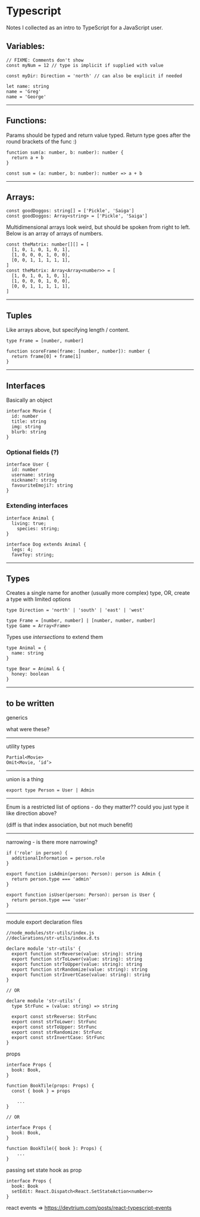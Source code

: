 # Typescript

Notes I collected as an intro to TypeScript for a JavaScript user.

## Variables:

```tsx
// FIXME: Comments don't show
const myNum = 12 // type is implicit if supplied with value

const myDir: Direction = 'north' // can also be explicit if needed

let name: string
name = 'Greg'
name = 'George'
```

---

## Functions:

Params should be typed and return value typed. Return type goes after the round brackets of the func :)

```tsx
function sum(a: number, b: number): number {
  return a + b
}

const sum = (a: number, b: number): number => a + b
```

---

## Arrays:

```tsx
const goodDoggos: string[] = ['Pickle', 'Saiga']
const goodDoggos: Array<string> = ['Pickle', 'Saiga']
```

Multidimensional arrays look weird, but should be spoken from right to left. Below is an array of arrays of numbers.

```tsx
const theMatrix: number[][] = [
  [1, 0, 1, 0, 1, 0, 1],
  [1, 0, 0, 0, 1, 0, 0],
  [0, 0, 1, 1, 1, 1, 1],
]
const theMatrix: Array<Array<number>> = [
  [1, 0, 1, 0, 1, 0, 1],
  [1, 0, 0, 0, 1, 0, 0],
  [0, 0, 1, 1, 1, 1, 1],
]
```

---

## Tuples

Like arrays above, but specifying length / content.

```tsx
type Frame = [number, number]
```

```tsx
function scoreFrame(frame: [number, number]): number {
  return frame[0] + frame[1]
}
```

---

## Interfaces

Basically an object

```tsx
interface Movie {
  id: number
  title: string
  img: string
  blurb: string
}
```

### Optional fields (?)

```tsx
interface User {
  id: number
  username: string
  nickname?: string
  favouriteEmoji?: string
}
```

### Extending interfaces

```tsx
interface Animal {
  living: true;
	species: string;
}

interface Dog extends Animal {
  legs: 4;
  faveToy: string;

```

---

## Types

Creates a single name for another (usually more complex) type, OR, create a type with limited options

```tsx
type Direction = 'north' | 'south' | 'east' | 'west'
```

```tsx
type Frame = [number, number] | [number, number, number]
type Game = Array<Frame>
```

Types use _intersections_ to extend them

```tsx
type Animal = {
  name: string
}

type Bear = Animal & {
  honey: boolean
}
```

---

## to be written

generics

what were these?

---

utility types

```tsx
Partial<Movie>
Omit<Movie, ‘id’>
```

---

union is a thing

```tsx
export type Person = User | Admin
```

---

Enum is a restricted list of options - do they matter?? could you just type it like direction above?

(diff is that index association, but not much benefit)

---

narrowing - is there more narrowing?

```tsx
if ('role' in person) {
  additionalInformation = person.role
}
```

```tsx
export function isAdmin(person: Person): person is Admin {
  return person.type === 'admin'
}

export function isUser(person: Person): person is User {
  return person.type === 'user'
}
```

---

module export declaration files

```tsx
//node_modules/str-utils/index.js
//declarations/str-utils/index.d.ts

declare module 'str-utils' {
  export function strReverse(value: string): string
  export function strToLower(value: string): string
  export function strToUpper(value: string): string
  export function strRandomize(value: string): string
  export function strInvertCase(value: string): string
}

// OR

declare module 'str-utils' {
  type StrFunc = (value: string) => string

  export const strReverse: StrFunc
  export const strToLower: StrFunc
  export const strToUpper: StrFunc
  export const strRandomize: StrFunc
  export const strInvertCase: StrFunc
}
```

props

```tsx
interface Props {
  book: Book,
}

function BookTile(props: Props) {
  const { book } = props

	...
}

// OR

interface Props {
  book: Book,
}

function BookTile({ book }: Props) {
	...
}
```

passing set state hook as prop

```tsx
interface Props {
  book: Book
  setEdit: React.Dispatch<React.SetStateAction<number>>
}
```

react events ⇒ https://devtrium.com/posts/react-typescript-events
